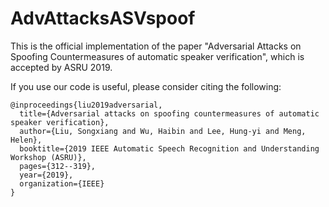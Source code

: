 # AdvAttacksASVspoof
This is the official implementation of the paper "Adversarial Attacks on Spoofing Countermeasures of automatic speaker verification", which is accepted by ASRU 2019.

If you use our code is useful, please consider citing the following:
```
@inproceedings{liu2019adversarial,
  title={Adversarial attacks on spoofing countermeasures of automatic speaker verification},
  author={Liu, Songxiang and Wu, Haibin and Lee, Hung-yi and Meng, Helen},
  booktitle={2019 IEEE Automatic Speech Recognition and Understanding Workshop (ASRU)},
  pages={312--319},
  year={2019},
  organization={IEEE}
}
```
